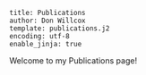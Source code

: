```#yaml
title: Publications
author: Don Willcox
template: publications.j2
encoding: utf-8
enable_jinja: true
```

Welcome to my Publications page!

